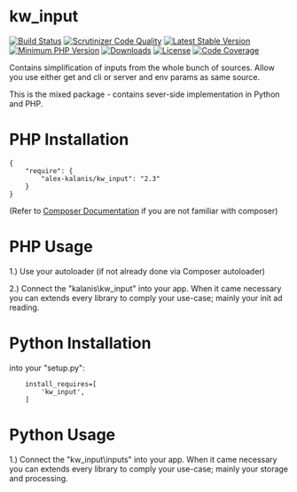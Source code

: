 kw_input
================

[![Build Status](https://app.travis-ci.com/alex-kalanis/kw_input.svg?branch=master)](https://app.travis-ci.com/github/alex-kalanis/kw_input)
[![Scrutinizer Code Quality](https://scrutinizer-ci.com/g/alex-kalanis/kw_input/badges/quality-score.png?b=master)](https://scrutinizer-ci.com/g/alex-kalanis/kw_input/?branch=master)
[![Latest Stable Version](https://poser.pugx.org/alex-kalanis/kw_input/v/stable.svg?v=1)](https://packagist.org/packages/alex-kalanis/kw_input)
[![Minimum PHP Version](https://img.shields.io/badge/php-%3E%3D%207.3-8892BF.svg)](https://php.net/)
[![Downloads](https://img.shields.io/packagist/dt/alex-kalanis/kw_input.svg?v1)](https://packagist.org/packages/alex-kalanis/kw_input)
[![License](https://poser.pugx.org/alex-kalanis/kw_input/license.svg?v=1)](https://packagist.org/packages/alex-kalanis/kw_input)
[![Code Coverage](https://scrutinizer-ci.com/g/alex-kalanis/kw_input/badges/coverage.png?b=master&v=1)](https://scrutinizer-ci.com/g/alex-kalanis/kw_input/?branch=master)

Contains simplification of inputs from the whole bunch of sources. Allow you
use either get and cli or server and env params as same source.

This is the mixed package - contains sever-side implementation in Python and PHP.

# PHP Installation

```
{
    "require": {
        "alex-kalanis/kw_input": "2.3"
    }
}
```

(Refer to [Composer Documentation](https://github.com/composer/composer/blob/master/doc/00-intro.md#introduction) if you are not
familiar with composer)


# PHP Usage

1.) Use your autoloader (if not already done via Composer autoloader)

2.) Connect the "kalanis\kw_input" into your app. When it came necessary
you can extends every library to comply your use-case; mainly your init ad reading.

# Python Installation

into your "setup.py":

```
    install_requires=[
        'kw_input',
    ]
```

# Python Usage

1.) Connect the "kw_input\inputs" into your app. When it came necessary
you can extends every library to comply your use-case; mainly your storage and
processing.
